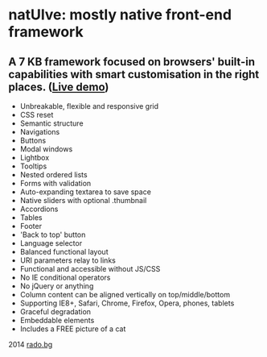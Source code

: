 natUIve: mostly native front-end framework
===

A 7 KB framework focused on browsers' built-in capabilities with smart customisation in the right places. ([Live demo](http://radogado.github.io/natuive/))
---

- Unbreakable, flexible and responsive grid
- CSS reset
- Semantic structure
- Navigations
- Buttons
- Modal windows
- Lightbox
- Tooltips
- Nested ordered lists
- Forms with validation
- Auto-expanding textarea to save space
- Native sliders with optional .thumbnail
- Accordions
- Tables
- Footer
- 'Back to top' button
- Language selector
- Balanced functional layout
- URI parameters relay to links
- Functional and accessible without JS/CSS
- No IE conditional operators
- No jQuery or anything
- Column content can be aligned vertically on top/middle/bottom
- Supporting IE8+, Safari, Chrome, Firefox, Opera, phones, tablets
- Graceful degradation
- Embeddable elements
- Includes a FREE picture of a cat

2014 [rado.bg](http://rado.bg)
